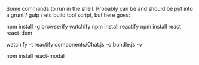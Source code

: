 Some commands to run in the shell. Probably can be and should be put into a grunt / gulp / etc build tool script, but here goes:

npm install -g browserify watchify
npm install reactify
npm install react react-dom

watchify -t reactify components/Chat.js -o bundle.js -v

npm install react-modal
